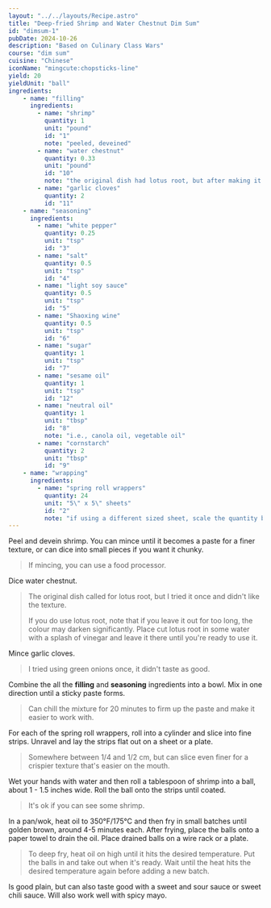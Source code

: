 ```yaml
---
layout: "../../layouts/Recipe.astro"
title: "Deep-fried Shrimp and Water Chestnut Dim Sum"
id: "dimsum-1"
pubDate: 2024-10-26
description: "Based on Culinary Class Wars"
course: "dim sum"
cuisine: "Chinese"
iconName: "mingcute:chopsticks-line"
yield: 20
yieldUnit: "ball"
ingredients:
    - name: "filling"
      ingredients:
        - name: "shrimp"
          quantity: 1
          unit: "pound"
          id: "1"
          note: "peeled, deveined"
        - name: "water chestnut"
          quantity: 0.33
          unit: "pound"
          id: "10"
          note: "the original dish had lotus root, but after making it once, I was not a fan of the texture"
        - name: "garlic cloves"
          quantity: 2
          id: "11"
    - name: "seasoning"
      ingredients:
        - name: "white pepper"
          quantity: 0.25
          unit: "tsp"
          id: "3"
        - name: "salt"
          quantity: 0.5
          unit: "tsp"
          id: "4"
        - name: "light soy sauce"
          quantity: 0.5
          unit: "tsp"
          id: "5"
        - name: "Shaoxing wine"
          quantity: 0.5
          unit: "tsp"
          id: "6"
        - name: "sugar"
          quantity: 1
          unit: "tsp"
          id: "7"
        - name: "sesame oil"
          quantity: 1
          unit: "tsp"
          id: "12"
        - name: "neutral oil"
          quantity: 1
          unit: "tbsp"
          id: "8"
          note: "i.e., canola oil, vegetable oil"
        - name: "cornstarch"
          quantity: 2
          unit: "tbsp"
          id: "9"
    - name: "wrapping"
      ingredients:
        - name: "spring roll wrappers"
          quantity: 24
          unit: "5\" x 5\" sheets"
          id: "2"
          note: "if using a different sized sheet, scale the quantity based on the area of the sheets"
---
```


Peel and devein <span class="ingredient" data-id="1">shrimp</span>. You can mince until it becomes a paste for a finer texture, or can dice into small pieces if you want it chunky.
> If mincing, you can use a food processor.

Dice <span class="ingredient" data-id="10">water chestnut</span>. 
> The original dish called for lotus root, but I tried it once and didn't like the texture.
>
> If you do use lotus root, note that if you leave it out for too long, the colour may darken significantly. Place cut lotus root in some water with a splash of vinegar and leave it there until you're ready to use it.

Mince <span class="ingredient" data-id="11">garlic cloves</span>.
> I tried using green onions once, it didn't taste as good.

Combine the all the **filling** and **seasoning** ingredients into a bowl. Mix in one direction until a sticky paste forms.
> Can chill the mixture for 20 minutes to firm up the paste and make it easier to work with.

For each of the <span class="ingredient" data-id="2">spring roll wrappers</span>, roll into a cylinder and slice into fine strips. Unravel and lay the strips flat out on a sheet or a plate.
> Somewhere between 1/4 and 1/2 cm, but can slice even finer for a crispier texture that's easier on the mouth.

Wet your hands with water and then roll a tablespoon of shrimp into a ball, about 1 - 1.5 inches wide. Roll the ball onto the strips until coated.
> It's ok if you can see some shrimp.

In a pan/wok, heat oil to 350°F/175°C and then fry in small batches until golden brown, around 4-5 minutes each. After frying, place the balls onto a paper towel to drain the oil. Place drained balls on a wire rack or a plate.
> To deep fry, heat oil on high until it hits the desired temperature. Put the balls in and take out when it's ready. Wait until the heat hits the desired temperature again before adding a new batch.

Is good plain, but can also taste good with a sweet and sour sauce or sweet chili sauce. Will also work well with spicy mayo.